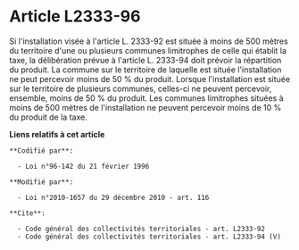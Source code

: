 # Article L2333-96

Si l'installation visée à l'article L. 2333-92 est située à moins de 500 mètres du territoire d'une ou plusieurs communes
limitrophes de celle qui établit la taxe, la délibération prévue à l'article L. 2333-94 doit prévoir la répartition du
produit. La commune sur le territoire de laquelle est située l'installation ne peut percevoir moins de 50 % du produit.
Lorsque l'installation est située sur le territoire de plusieurs communes, celles-ci ne peuvent percevoir, ensemble, moins de
50 % du produit. Les communes limitrophes situées à moins de 500 mètres de l'installation ne peuvent percevoir moins de 10 %
du produit de la taxe.

**Liens relatifs à cet article**

	**Codifié par**:

	  - Loi n°96-142 du 21 février 1996

	**Modifié par**:

	  - Loi n°2010-1657 du 29 décembre 2010 - art. 116

	**Cite**:

	  - Code général des collectivités territoriales - art. L2333-92
	  - Code général des collectivités territoriales - art. L2333-94 (V)
